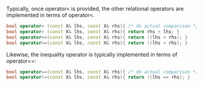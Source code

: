 Typically, once operator< is provided, the other relational operators are implemented in terms of operator<.

```c++
bool operator< (const X& lhs, const X& rhs){ /* do actual comparison */ }
bool operator> (const X& lhs, const X& rhs){ return rhs < lhs; }
bool operator<=(const X& lhs, const X& rhs){ return !(lhs > rhs); }
bool operator>=(const X& lhs, const X& rhs){ return !(lhs < rhs); }
```

Likewise, the inequality operator is typically implemented in terms of operator==:

```c++
bool operator==(const X& lhs, const X& rhs){ /* do actual comparison */ }
bool operator!=(const X& lhs, const X& rhs){ return !(lhs == rhs); }
```